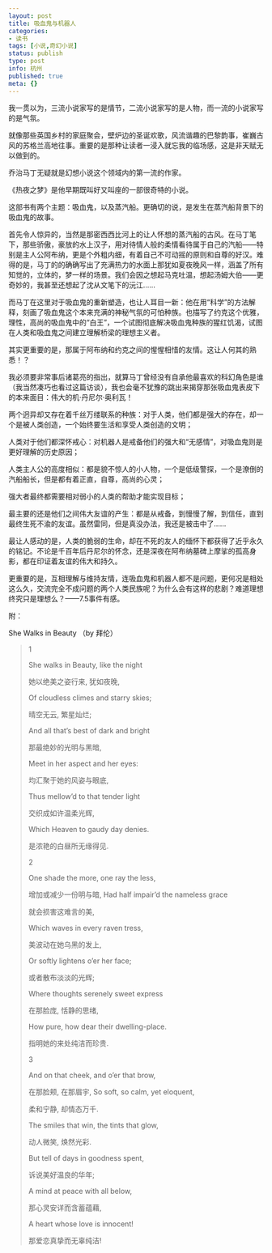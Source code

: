 ```yaml
---
layout: post
title: 吸血鬼与机器人
categories:
- 读书
tags: [小说,奇幻小说]
status: publish
type: post
info: 杭州
published: true
meta: {}
---
```

我一贯以为，三流小说家写的是情节，二流小说家写的是人物，而一流的小说家写的是气氛。

就像那些英国乡村的家庭聚会，壁炉边的圣诞欢歌，风流谐趣的巴黎韵事，崔巍古风的苏格兰高地往事。重要的是那种让读者一浸入就忘我的临场感，这是非天赋无以做到的。

乔治马丁无疑就是幻想小说这个领域内的第一流的作家。

《热夜之梦》是他早期既叫好又叫座的一部很奇特的小说。

这部书有两个主题：吸血鬼，以及蒸汽船。更确切的说，是发生在蒸汽船背景下的吸血鬼的故事。

首先令人惊异的，当然是那密西西比河上的让人怀想的蒸汽船的古风。在马丁笔下，那些骄傲，豪放的水上汉子，用对待情人般的柔情看待属于自己的汽船——特别是主人公阿布纳，更是个外粗内细，有着自己不可动摇的原则和自尊的好汉。难得的是，马丁的的确确写出了充满热力的水面上那犹如夏夜晚风一样，涵盖了所有知觉的，立体的，梦一样的场景。我们会因之想起马克吐温，想起汤姆大伯——更奇妙的，我甚至还想起了沈从文笔下的沅江……

而马丁在这里对于吸血鬼的重新塑造，也让人耳目一新：他在用“科学”的方法解释，刻画了吸血鬼这个本来充满的神秘气氛的可怕种族。也描写了约克这个优雅，理性，高尚的吸血鬼中的“白王”，一个试图彻底解决吸血鬼种族的猩红饥渴，试图在人类和吸血鬼之间建立理解桥梁的理想主义者。

其实更重要的是，那属于阿布纳和约克之间的惺惺相惜的友情。这让人何其的熟悉！？

我必须要非常事后诸葛亮的指出，就算马丁曾经没有自承他最喜欢的科幻角色是谁（我当然凑巧也看过这篇访谈），我也会毫不犹豫的跳出来揭穿那张吸血鬼表皮下的本来面目：伟大的机·丹尼尔·奥利瓦！

两个迥异却又存在着千丝万缕联系的种族：对于人类，他们都是强大的存在，却一个是被人类创造，一个始终要生活和享受人类创造的文明；

人类对于他们都深怀戒心：对机器人是戒备他们的强大和“无感情”，对吸血鬼则是更好理解的历史原因；

人类主人公的高度相似：都是貌不惊人的小人物，一个是低级警探，一个是潦倒的汽船船长，但是都有着正直，自尊，高尚的心灵；

强大者最终都需要相对弱小的人类的帮助才能实现目标；

最主要的还是他们之间伟大友谊的产生：都是从戒备，到慢慢了解，到信任，直到最终生死不渝的友谊。虽然雷同，但是真没办法，我还是被击中了……

最让人感动的是，人类的脆弱的生命，却在不死的友人的缅怀下都获得了近乎永久的铭记。不论是千百年后丹尼尔的怀念，还是深夜在阿布纳墓碑上摩挲的孤高身影，都在印证着友谊的伟大和持久。

更重要的是，互相理解与维持友情，连吸血鬼和机器人都不是问题，更何况是相处这么久，交流完全不成问题的两个人类民族呢？为什么会有这样的悲剧？难道理想终究只是理想么？——7.5事件有感。

附：

She Walks in Beauty （by 拜伦）

>1
>
>She walks in Beauty, like the night
>
>她以绝美之姿行来, 犹如夜晚,
>
>Of cloudless climes and starry skies;
>
>晴空无云, 繁星灿烂;
>
>And all that’s best of dark and bright
>
>那最绝妙的光明与黑暗,
>
>Meet in her aspect and her eyes:
>
>均汇聚于她的风姿与眼底,
>
>Thus mellow’d to that tender light
>
>交织成如许温柔光辉,
>
>Which Heaven to gaudy day denies.
>
>是浓艳的白昼所无缘得见.
>
>2
>
>One shade the more, one ray the less,
>
>增加或减少一份明与暗,
>Had half impair’d the nameless grace
>
>就会损害这难言的美,
>
>Which waves in every raven tress,
>
>美波动在她乌黑的发上,
>
>Or softly lightens o’er her face;
>
>或者散布淡淡的光辉;
>
>Where thoughts serenely sweet express
>
>在那脸庞, 恬静的思绪,
>
>How pure, how dear their dwelling-place.
>
>指明她的来处纯洁而珍贵.
>
>3
>
>And on that cheek, and o’er that brow,
>
>在那脸颊, 在那眉宇,
>So soft, so calm, yet eloquent,
>
>柔和宁静, 却情态万千.
>
>The smiles that win, the tints that glow,
>
>动人微笑, 焕然光彩.
>
>But tell of days in goodness spent,
>
>诉说美好温良的华年;
>
>A mind at peace with all below,
>
>那心灵安详而含蓄蕴藉,
>
>A heart whose love is innocent!
>
>那爱恋真挚而无辜纯洁!
